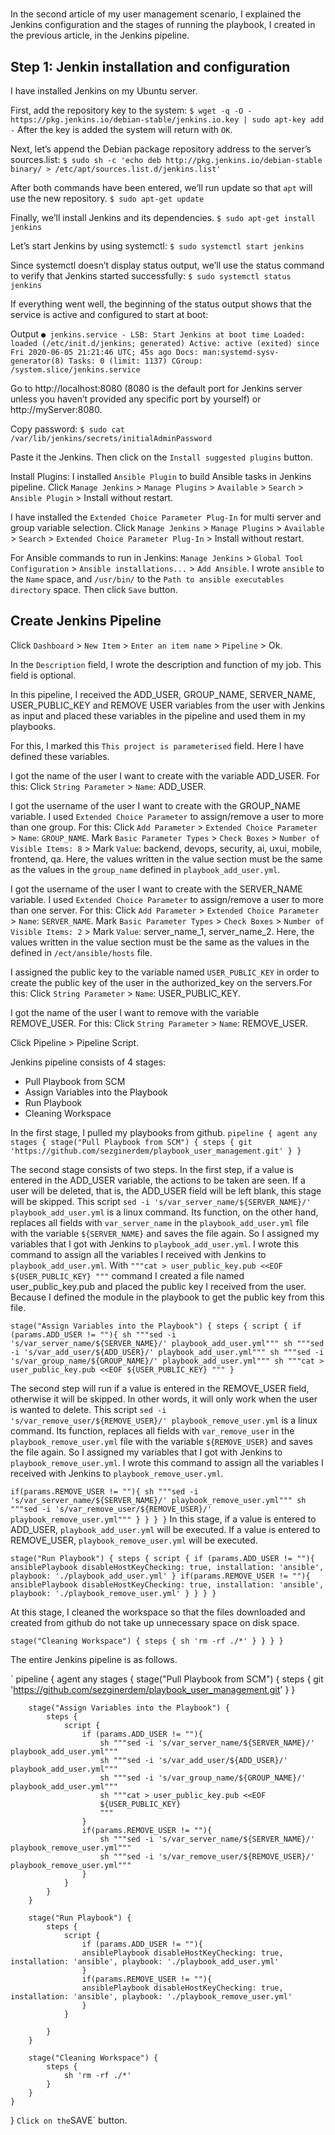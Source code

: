 #
In the second article of my user management scenario, I explained the Jenkins configuration and the stages of running the playbook, I created in the previous article, in the Jenkins pipeline.

## Step 1: Jenkin installation and configuration

I have installed Jenkins on my Ubuntu server.

First, add the repository key to the system:
`$ wget -q -O - https://pkg.jenkins.io/debian-stable/jenkins.io.key | sudo apt-key add -`
After the key is added the system will return with `OK`.

Next, let’s append the Debian package repository address to the server’s sources.list:
`$ sudo sh -c 'echo deb http://pkg.jenkins.io/debian-stable binary/ > /etc/apt/sources.list.d/jenkins.list'`

After both commands have been entered, we’ll run update so that `apt` will use the new repository.
`$ sudo apt-get update`

Finally, we’ll install Jenkins and its dependencies.
`$ sudo apt-get install jenkins`

Let’s start Jenkins by using systemctl:
`$ sudo systemctl start jenkins`

Since systemctl doesn’t display status output, we’ll use the status command to verify that Jenkins started successfully:
`$ sudo systemctl status jenkins`

If everything went well, the beginning of the status output shows that the service is active and configured to start at boot:

Output
`● jenkins.service - LSB: Start Jenkins at boot time
   Loaded: loaded (/etc/init.d/jenkins; generated)
   Active: active (exited) since Fri 2020-06-05 21:21:46 UTC; 45s ago
     Docs: man:systemd-sysv-generator(8)
    Tasks: 0 (limit: 1137)
   CGroup: /system.slice/jenkins.service`

Go to http://localhost:8080 (8080 is the default port for Jenkins server unless you haven’t provided any specific port by yourself) or http://myServer:8080.

Copy password:
`$ sudo cat /var/lib/jenkins/secrets/initialAdminPassword`

Paste it the Jenkins. Then click on the `Install suggested plugins` button. 

Install Plugins:
I installed `Ansible Plugin` to build Ansible tasks in Jenkins pipeline.
Click `Manage Jenkins` > `Manage Plugins` > `Available` > `Search` > `Ansible Plugin` > Install without restart.

I have installed the `Extended Choice Parameter Plug-In` for multi server and group variable selection.
Click `Manage Jenkins` > `Manage Plugins` > `Available` > `Search` > `Extended Choice Parameter Plug-In` > Install without restart.

For Ansible commands to run in Jenkins:
`Manage Jenkins` > `Global Tool Configuration` > `Ansible installations...` > `Add Ansible`. 
I wrote `ansible` to the `Name` space, and `/usr/bin/` to the `Path to ansible executables directory` space. Then click `Save` button.

## Create Jenkins Pipeline

Click `Dashboard` > `New Item` > `Enter an item name` > `Pipeline` > Ok.

In the `Description` field, I wrote the description and function of my job. This field is optional.

In this pipeline, I received the ADD_USER, GROUP_NAME, SERVER_NAME, USER_PUBLIC_KEY and REMOVE USER variables from the user with Jenkins as input and placed these variables in the pipeline and used them in my playbooks.

For this, I marked this `This project is parameterised` field. Here I have defined these variables.

I got the name of the user I want to create with the variable ADD_USER. For this:
Click `String Parameter` > `Name`: ADD_USER.

I got the username of the user I want to create with the GROUP_NAME variable. I used `Extended Choice Parameter` to assign/remove a user to more than one group. For this:
Click `Add Parameter` > `Extended Choice Parameter` > `Name`: `GROUP_NAME`. Mark `Basic Parameter Types` > `Check Boxes` > `Number of Visible Items: 8` > Mark `Value`: backend, devops, security, ai, uxui, mobile, frontend, qa.
Here, the values written in the value section must be the same as the values in the `group_name` defined in `playbook_add_user.yml`.

I got the username of the user I want to create with the SERVER_NAME variable. I used `Extended Choice Parameter` to assign/remove a user to more than one server. For this:
Click `Add Parameter` > `Extended Choice Parameter` > `Name`: `SERVER_NAME`. Mark `Basic Parameter Types` > `Check Boxes` > `Number of Visible Items: 2` > Mark `Value`: server_name_1, server_name_2.
Here, the values written in the value section must be the same as the values in the defined in `/ect/ansible/hosts` file.

I assigned the public key to the variable named `USER_PUBLIC_KEY` in order to create the public key of the user in the authorized_key on the servers.For this:
Click `String Parameter` > `Name`: USER_PUBLIC_KEY.

I got the name of the user I want to remove with the variable REMOVE_USER. For this:
Click `String Parameter` > `Name`: REMOVE_USER.

Click Pipeline > Pipeline Script.

Jenkins pipeline consists of 4 stages:
- Pull Playbook from SCM
- Assign Variables into the Playbook
- Run Playbook
- Cleaning Workspace

In the first stage, I pulled my playbooks from github.
`pipeline {
    agent any
    stages {
        stage("Pull Playbook from SCM") {
            steps {
                git 'https://github.com/sezginerdem/playbook_user_management.git'
            }
        }
`

The second stage consists of two steps. In the first step, if a value is entered in the ADD_USER variable, the actions to be taken are seen. If a user will be deleted, that is, the ADD_USER field will be left blank, this stage will be skipped. This script `sed -i 's/var_server_name/${SERVER_NAME}/' playbook_add_user.yml` is a linux command. Its function, on the other hand, replaces all fields with `var_server_name` in the `playbook_add_user.yml` file with the variable `${SERVER_NAME}` and saves the file again. So I assigned my variables that I got with Jenkins to `playbook_add_user.yml`. I wrote this command to assign all the variables I received with Jenkins to `playbook_add_user.yml`. With `"""cat > user_public_key.pub <<EOF ${USER_PUBLIC_KEY} """` command I created a file named user_public_key.pub and placed the public key I received from the user. Because I defined the module in the playbook to get the public key from this file.

`
stage("Assign Variables into the Playbook") {
            steps {
                script {
                    if (params.ADD_USER != ""){
                        sh """sed -i 's/var_server_name/${SERVER_NAME}/' playbook_add_user.yml"""
                        sh """sed -i 's/var_add_user/${ADD_USER}/' playbook_add_user.yml"""
                        sh """sed -i 's/var_group_name/${GROUP_NAME}/' playbook_add_user.yml"""
                        sh """cat > user_public_key.pub <<EOF
                        ${USER_PUBLIC_KEY}
                        """
                    }
`

The second step will run if a value is entered in the REMOVE_USER field, otherwise it will be skipped. In other words, it will only work when the user is wanted to delete. This script `sed -i 's/var_remove_user/${REMOVE_USER}/' playbook_remove_user.yml` is a linux command. Its function, replaces all fields with `var_remove_user` in the `playbook_remove_user.yml` file with the variable `${REMOVE_USER}` and saves the file again. So I assigned my variables that I got with Jenkins to `playbook_remove_user.yml`. I wrote this command to assign all the variables I received with Jenkins to `playbook_remove_user.yml`.

`
                    if(params.REMOVE_USER != ""){
                        sh """sed -i 's/var_server_name/${SERVER_NAME}/' playbook_remove_user.yml"""
                        sh """sed -i 's/var_remove_user/${REMOVE_USER}/' playbook_remove_user.yml"""
                    }
                }
            }
        }
`
In this stage, if a value is entered to ADD_USER, `playbook_add_user.yml` will be executed. If a value is entered to REMOVE_USER, `playbook_remove_user.yml` will be executed.

`
stage("Run Playbook") {
            steps {
                script {
                    if (params.ADD_USER != ""){
                    ansiblePlaybook disableHostKeyChecking: true, installation: 'ansible', playbook: './playbook_add_user.yml'
                    }
                    if(params.REMOVE_USER != ""){
                    ansiblePlaybook disableHostKeyChecking: true, installation: 'ansible', playbook: './playbook_remove_user.yml'
                    }
                }
            }
        }
`

At this stage, I cleaned the workspace so that the files downloaded and created from github do not take up unnecessary space on disk space.

`
stage("Cleaning Workspace") {
            steps {
                sh 'rm -rf ./*'
            }
        }
    }
}
`

The entire Jenkins pipeline is as follows.

`
pipeline {
    agent any
    stages {
        stage("Pull Playbook from SCM") {
            steps {
                git 'https://github.com/sezginerdem/playbook_user_management.git'
            }
        }
        
        stage("Assign Variables into the Playbook") {
            steps {
                script {
                    if (params.ADD_USER != ""){
                        sh """sed -i 's/var_server_name/${SERVER_NAME}/' playbook_add_user.yml"""
                        sh """sed -i 's/var_add_user/${ADD_USER}/' playbook_add_user.yml"""
                        sh """sed -i 's/var_group_name/${GROUP_NAME}/' playbook_add_user.yml"""
                        sh """cat > user_public_key.pub <<EOF
                        ${USER_PUBLIC_KEY}
                        """
                    }
                    if(params.REMOVE_USER != ""){
                        sh """sed -i 's/var_server_name/${SERVER_NAME}/' playbook_remove_user.yml"""
                        sh """sed -i 's/var_remove_user/${REMOVE_USER}/' playbook_remove_user.yml"""
                    }
                }
            }
        }

        stage("Run Playbook") {
            steps {
                script {
                    if (params.ADD_USER != ""){
                    ansiblePlaybook disableHostKeyChecking: true, installation: 'ansible', playbook: './playbook_add_user.yml'
                    }
                    if(params.REMOVE_USER != ""){
                    ansiblePlaybook disableHostKeyChecking: true, installation: 'ansible', playbook: './playbook_remove_user.yml'
                    }
                }
            
            }
        }
        
        stage("Cleaning Workspace") {
            steps {
                sh 'rm -rf ./*'
            }
        }
    }
}
`
Click on the `SAVE` button.

